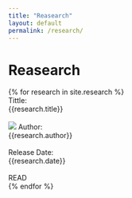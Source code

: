 ```yaml
---
title: "Reasearch"
layout: default
permalink: /research/
---
```



<h1>Reasearch</h1>

<div class="inside-wrapper">
    {% for research in site.research %}
        <div class="post">
            Tittle: <div class="rText">{{research.title}}</div> <br>
            <img class="rImage" src="{{research.image}}">
            Author: <div class="rText">{{research.author}}</div> <br>
            Release Date: <div class="rText">{{research.date}}</div> <br>
            <a hrer="{{research.link}}">READ</a> <br>
        </div>
    {% endfor %}
</div>